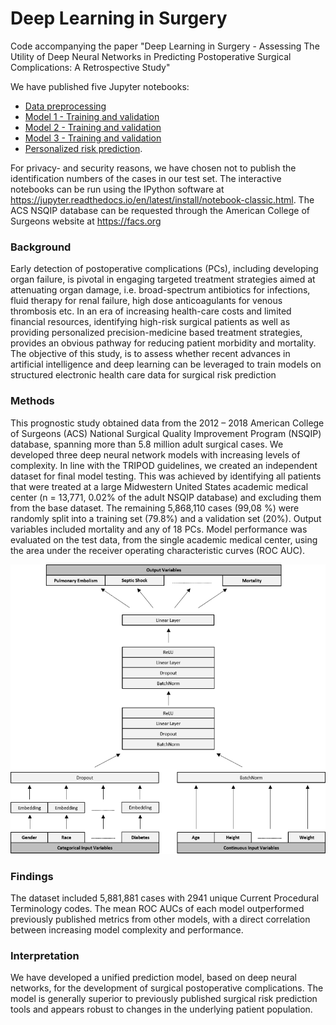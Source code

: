# Deep Learning in Surgery
Code accompanying the paper "Deep Learning in Surgery - Assessing The Utility of Deep Neural Networks in Predicting Postoperative Surgical Complications: A Retrospective Study"

We have published five Jupyter notebooks: 
* [Data preprocessing](https://github.com/alexbonde/NSQIP/blob/main/NSQIP_data_cleaning.ipynb)
* [Model 1 - Training and validation](https://github.com/alexbonde/NSQIP/blob/main/NSQIP_model_1.ipynb)
* [Model 2 - Training and validation](https://github.com/alexbonde/NSQIP/blob/main/NSQIP_model_2.ipynb)
* [Model 3 - Training and validation](https://github.com/alexbonde/NSQIP/blob/main/NSQIP_model_3.ipynb) 
* [Personalized risk prediction](https://github.com/alexbonde/NSQIP/blob/main/NSQIP_personalized_risk_prediction.ipynb). 

For privacy- and security reasons, we have chosen not to publish the identification numbers of the cases in our test set. The interactive notebooks can be run using the IPython software at https://jupyter.readthedocs.io/en/latest/install/notebook-classic.html. The ACS NSQIP database can be requested through the American College of Surgeons website at https://facs.org

### Background
Early detection of postoperative complications (PCs), including developing organ failure, is pivotal in engaging targeted treatment strategies aimed at attenuating organ damage, i.e. broad-spectrum antibiotics for infections, fluid therapy for renal failure, high dose anticoagulants for venous thrombosis etc. In an era of increasing health-care costs and limited financial resources, identifying high-risk surgical patients as well as providing personalized precision-medicine based treatment strategies, provides an
obvious pathway for reducing patient morbidity and mortality. The objective of this study, is to assess whether recent advances in artificial intelligence and deep learning can be leveraged to train models on structured electronic health care data for surgical risk prediction

### Methods
This prognostic study obtained data from the 2012 – 2018 American College of Surgeons (ACS) National Surgical Quality Improvement Program (NSQIP) database, spanning more than 5.8 million adult surgical cases. We developed three deep neural network models with increasing levels of complexity. In line with the TRIPOD guidelines, we created an independent dataset for final model testing. This was achieved by identifying all patients that were treated at a large Midwestern United States academic medical center (n = 13,771, 0.02% of the adult NSQIP database) and excluding them from the base dataset. The remaining 5,868,110 cases (99,08 %) were randomly split into a training set (79.8%) and a validation set (20%). Output variables included mortality and any of 18 PCs. Model performance was evaluated on the test data, from the single academic medical center, using the area under the receiver operating characteristic curves (ROC AUC). 

![alt text](https://github.com/alexbonde/NSQIP/blob/main/model_structure.png?raw=true)

### Findings
The dataset included 5,881,881 cases with 2941 unique Current Procedural Terminology codes. The mean ROC AUCs of each model outperformed previously published metrics from other models, with a direct correlation between increasing model complexity and performance.

### Interpretation
We have developed a unified prediction model, based on deep neural networks, for the development of surgical postoperative complications. The model is generally superior
to previously published surgical risk prediction tools and appears robust to changes in the underlying patient population.

